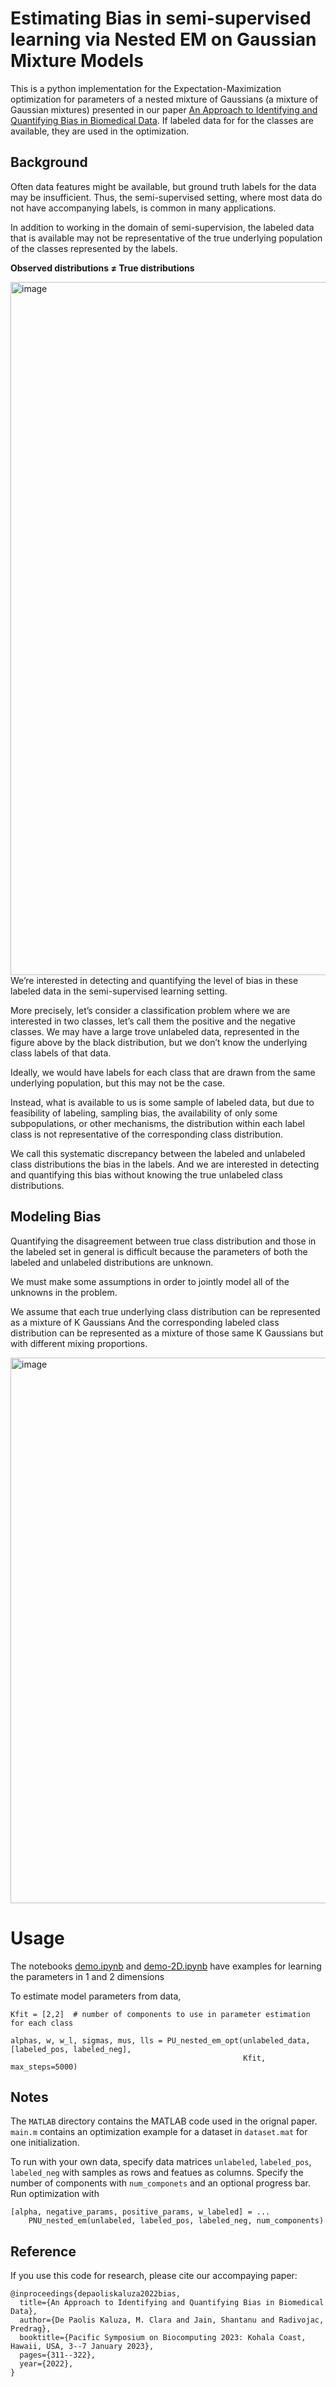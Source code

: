 #  Estimating Bias in semi-supervised learning via Nested EM on Gaussian Mixture Models
This is a python implementation for the Expectation-Maximization optimization for parameters of a nested mixture of Gaussians 
(a mixture of Gaussian mixtures) presented in our paper [An Approach to Identifying and Quantifying Bias in Biomedical Data](https://www.ncbi.nlm.nih.gov/pmc/articles/PMC9782737/). 
If labeled data for for the classes are available, they are used in the optimization.


## Background 
Often data features might be available, but ground truth labels for the data may be insufficient. 
Thus, the semi-supervised setting, where most data do not have accompanying labels, is common in many applications. 

In addition to working in the domain of semi-supervision, the labeled data that is available may not be representative of 
the true underlying population of the classes represented by the labels.

**Observed distributions ≠ True distributions**

<img width="1109" alt="image" src="https://github.com/claradepaolis/bi-est-python/assets/19443235/566d3e18-85ea-46c4-b3e0-d3fb5fb54311">
We’re interested in detecting and quantifying the level of bias in these labeled data in the semi-supervised learning setting.


More precisely, let’s consider a classification problem where we are interested in two classes, let’s call them the positive and the negative classes. We may have a large trove unlabeled data, represented in the figure above by the black distribution, but we don’t know the underlying class labels of that data. 

Ideally, we would have labels for each class that are drawn from the same underlying population, but this may not be the case.

Instead, what is available to us is some sample of labeled data, but due to feasibility of labeling, sampling bias, the availability of only some subpopulations, or other mechanisms, the distribution within each label class is not representative of the corresponding class distribution. 

We call this systematic discrepancy between the labeled and unlabeled class distributions the bias in the labels. 
And we are interested in detecting and quantifying this bias without knowing the true unlabeled class distributions. 

## Modeling Bias
Quantifying the disagreement between true class distribution and those in the labeled set in general is difficult because the parameters of both the labeled and unlabeled distributions are unknown.

We must make some assumptions in order to jointly model all of the unknowns in the problem. 

We assume that each true underlying class distribution can be represented as a mixture of K Gaussians
And the corresponding labeled class distribution can be represented as a mixture of those same K Gaussians but with different mixing proportions. 

<img width="873" alt="image" src="https://github.com/claradepaolis/bi-est-python/assets/19443235/51e5a141-05ce-46a5-b78f-71da5afa9a68">


# Usage 
The notebooks [demo.ipynb](demo.ipynb) and [demo-2D.ipynb](demo-2D.ipynb) have examples for learning the parameters in 1 and 2 dimensions

To estimate model parameters from data, 
```
Kfit = [2,2]  # number of components to use in parameter estimation for each class

alphas, w, w_l, sigmas, mus, lls = PU_nested_em_opt(unlabeled_data, [labeled_pos, labeled_neg],
                                                    Kfit, max_steps=5000)
```

## Notes
The `MATLAB` directory contains the MATLAB code used in the orignal paper.
`main.m` contains an optimization example for a dataset in `dataset.mat` for one initialization.

To run with your own data, specify data matrices `unlabeled`, `labeled_pos`, `labeled_neg`
with samples as rows and featues as columns. 
Specify the number of components with `num_componets` and an optional progress bar. 
Run optimization with 
```
[alpha, negative_params, positive_params, w_labeled] = ...
    PNU_nested_em(unlabeled, labeled_pos, labeled_neg, num_components)
```
## Reference

If you use this code for research, please cite our accompaying paper:

```
@inproceedings{depaoliskaluza2022bias,
  title={An Approach to Identifying and Quantifying Bias in Biomedical Data},
  author={De Paolis Kaluza, M. Clara and Jain, Shantanu and Radivojac, Predrag},
  booktitle={Pacific Symposium on Biocomputing 2023: Kohala Coast, Hawaii, USA, 3--7 January 2023},
  pages={311--322},
  year={2022},
}
```
